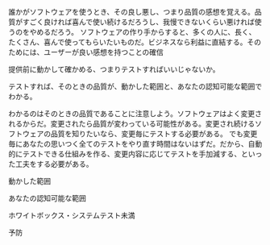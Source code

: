 誰かがソフトウェアを使うとき、その良し悪し、つまり品質の感想を覚える。品質がすごく良ければ喜んで使い続けるだろうし、我慢できないくらい悪ければ使うのをやめるだろう。
ソフトウェアの作り手からすると、多くの人に、長く、たくさん、喜んで使ってもらいたいものだ。ビジネスなら利益に直結する。そのためには、ユーザーが良い感想を持つことの確信

提供前に動かして確かめる、つまりテストすればいいじゃないか。

テストすれば、そのときの品質が、動かした範囲と、あなたの認知可能な範囲でわかる。

わかるのはそのときの品質であることに注意しよう。ソフトウェアはよく変更されるからだ。変更されたら品質が変わっている可能性がある。変更され続けるソフトウェアの品質を知りたいなら、変更毎にテストする必要がある。
でも変更毎にあなたの思いつく全てのテストをやり直す時間はないはずだ。だから、自動的にテストできる仕組みを作る、変更内容に応じてテストを手加減する、といった工夫をする必要がある。

動かした範囲

あなたの認知可能な範囲


ホワイトボックス・システムテスト未満

予防


